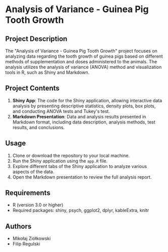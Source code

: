 # Analysis of Variance - Guinea Pig Tooth Growth

## Project Description

The "Analysis of Variance - Guinea Pig Tooth Growth" project focuses on analyzing data regarding the tooth growth of guinea pigs based on different methods of supplementation and doses administered to the animals. The analysis utilizes the analysis of variance (ANOVA) method and visualization tools in R, such as Shiny and Markdown.

## Project Contents

1. **Shiny App**: The code for the Shiny application, allowing interactive data analysis by presenting descriptive statistics, density plots, box plots, and conducting ANOVA tests and Tukey's test.
2. **Markdown Presentation**: Data and analysis results presented in Markdown format, including data description, analysis methods, test results, and conclusions.

## Usage

1. Clone or download the repository to your local machine.
2. Run the Shiny application using the `app.R` file.
3. Explore different tabs of the Shiny application to analyze various aspects of the data.
4. Open the Markdown presentation to review the full analysis report.

## Requirements

- R (version 3.0 or higher)
- Required packages: shiny, psych, ggplot2, dplyr, kableExtra, knitr

## Authors

- Mikołaj Ziółkowski
- Filip Regulski
